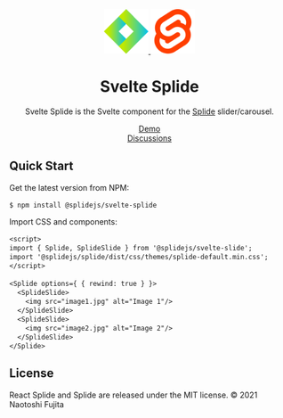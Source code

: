 <div align="center">
  <a href="https://splidejs.com">
      <img width="80" src="images/logo.svg">
  </a>
  <a href="https://svelte.dev/">
      <img width="80" src="images/svelte-logo.svg">
  </a>

  <h1>Svelte Splide</h1>

  <p>
    Svelte Splide is the Svelte component for the
    <a href="https://github.com/Splidejs/splide">Splide</a> slider/carousel.
  </p>

  <p>
    <a href="https://splidejs.com/">Demo</a>
    <br>
    <a href="https://github.com/Splidejs/splide/discussions">Discussions</a>
  </p>
</div>

## Quick Start
Get the latest version from NPM:
```
$ npm install @splidejs/svelte-splide
```

Import CSS and components:

```svelte
<script>
import { Splide, SplideSlide } from '@splidejs/svelte-slide';
import '@splidejs/splide/dist/css/themes/splide-default.min.css';
</script>

<Splide options={ { rewind: true } }>
  <SplideSlide>
    <img src="image1.jpg" alt="Image 1"/>
  </SplideSlide>
  <SplideSlide>
    <img src="image2.jpg" alt="Image 2"/>
  </SplideSlide>
</Splide>
```

## License
React Splide and Splide are released under the MIT license.
© 2021 Naotoshi Fujita
